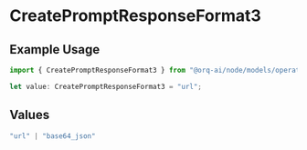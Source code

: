 # CreatePromptResponseFormat3

## Example Usage

```typescript
import { CreatePromptResponseFormat3 } from "@orq-ai/node/models/operations";

let value: CreatePromptResponseFormat3 = "url";
```

## Values

```typescript
"url" | "base64_json"
```